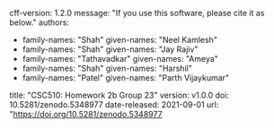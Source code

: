 cff-version: 1.2.0
message: "If you use this software, please cite it as below."
authors:
- family-names: "Shah"
  given-names: "Neel Kamlesh"
- family-names: "Shah"
  given-names: "Jay Rajiv"
- family-names: "Tathavadkar"
  given-names: "Ameya"
- family-names: "Shah"
  given-names: "Harshil"
- family-names: "Patel"
  given-names: "Parth Vijaykumar"


title: "CSC510: Homework 2b Group 23"
version: v1.0.0
doi: 10.5281/zenodo.5348977
date-released: 2021-09-01
url: "https://doi.org/10.5281/zenodo.5348977